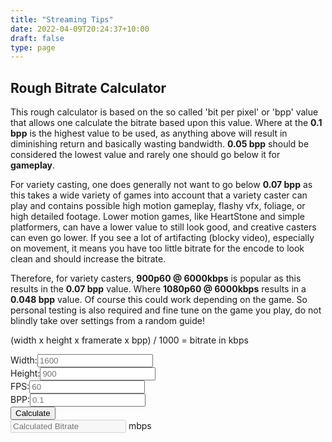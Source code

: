 ```yaml
---
title: "Streaming Tips"
date: 2022-04-09T20:24:37+10:00
draft: false
type: page
---
```

## Rough Bitrate Calculator
This rough calculator is based on the so called 'bit per pixel' or 'bpp' value that allows one calculate the bitrate based upon this value. Where at the **0.1 bpp** is the highest value to be used, as anything above will result in diminishing return and basically wasting bandwidth. **0.05 bpp** should be considered the lowest value and rarely one should go below it for **gameplay**.

For variety casting, one does generally not want to go below **0.07 bpp** as this takes a wide variety of games into account that a variety caster can play and contains possible high motion gameplay, flashy vfx, foliage, or high detailed footage. Lower motion games, like HeartStone and simple platformers, can have a lower value to still look good, and creative casters can even go lower. If you see a lot of artifacting (blocky video), especially on movement, it means you have too little bitrate for the encode to look clean and should increase the bitrate.

Therefore, for variety casters, **900p60 @ 6000kbps** is popular as this results in the **0.07 bpp** value. Where **1080p60 @ 6000kbps** results in a **0.048 bpp** value. Of course this could work depending on the game. So personal testing is also required and fine tune on the game you play, do not blindly take over settings from a random guide!

(width x height x framerate x bpp) / 1000 = bitrate in kbps

<form id="bitrateCalculator">
    <label for="width">Width:</label><input type="number" id="width" name="width" placeholder="1600" minlength="3" maxlength="4" required=""><br>
    <label for="height">Height:</label><input type="number" id="height" name="height" placeholder="900" minlength="3" maxlength="4" required=""><br>
    <label for="fps">FPS:</label><input type="fps" id="fps" name="fps" placeholder="60" minlength="2" maxlength="2" required=""><br>
    <label for="bpp">BPP:</label><input type="number" id="bpp" name="bpp" placeholder="0.1" required=""><br>
    <input type="submit" value="Calculate"><br>
    <input type="text" id="result" name="result" placeholder="Calculated Bitrate" disabled=""> mbps
</form>
